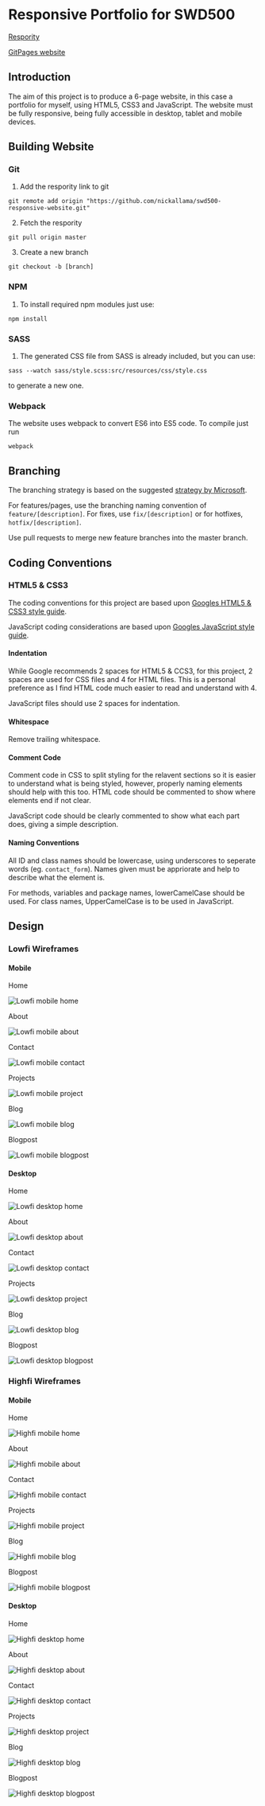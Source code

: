# Responsive Portfolio for SWD500

[Respority](https://github.com/nickallama/swd500-responsive-website)

[GitPages website](https://nickallama.github.io/swd500-responsive-website/src/index.html)

## Introduction

The aim of this project is to produce a 6-page website, in this case a portfolio for myself, using HTML5, CSS3 and JavaScript. The website must be fully responsive, being fully accessible in desktop, tablet and mobile devices. 

## Building Website

### Git

1. Add the respority link to git

`git remote add origin "https://github.com/nickallama/swd500-responsive-website.git"`

2. Fetch the respority

`git pull origin master`

3. Create a new branch 

`git checkout -b [branch]`

### NPM

1. To install required npm modules just use:

`npm install`

### SASS

1. The generated CSS file from SASS is already included, but you can use:

`sass --watch sass/style.scss:src/resources/css/style.css`

to generate a new one.

### Webpack

The website uses webpack to convert ES6 into ES5 code. To compile just run

`webpack`

## Branching

The branching strategy is based on the suggested [strategy by Microsoft](https://docs.microsoft.com/en-us/vsts/git/concepts/git-branching-guidance).

For features/pages, use the branching naming convention of `feature/[description]`.
For fixes, use `fix/[description]` or for hotfixes, `hotfix/[description]`.

Use pull requests to merge new feature branches into the master branch.

## Coding Conventions

### HTML5 & CSS3

The coding conventions for this project are based upon [Googles HTML5 & CSS3 style guide](https://google.github.io/styleguide/htmlcssguide.html).

JavaScript coding considerations are based upon [Googles JavaScript style guide](https://google.github.io/styleguide/jsguide.html).

#### Indentation

While Google recommends 2 spaces for HTML5 & CCS3, for this project, 2 spaces are used for CSS files and 4 for HTML files. This is a personal preference as I find HTML code much easier to read and understand with 4.

JavaScript files should use 2 spaces for indentation.

#### Whitespace

Remove trailing whitespace.

#### Comment Code

Comment code in CSS to split styling for the relavent sections so it is easier to understand what is being styled, however, properly naming elements should help with this too. HTML code should be commented to show where elements end if not clear.

JavaScript code should be clearly commented to show what each part does, giving a simple description.

#### Naming Conventions

All ID and class names should be lowercase, using underscores to seperate words (eg. `contact_form`). Names given must be appriorate and help to describe what the element is.

For methods, variables and package names, lowerCamelCase should be used. For class names, UpperCamelCase is to be used in JavaScript.

## Design 

### Lowfi Wireframes

#### Mobile
Home

![Lowfi mobile home](https://nickallama.github.io/swd500-responsive-website/wireframes/lowfi/mobile-home.png)

About

![Lowfi mobile about](https://nickallama.github.io/swd500-responsive-website/wireframes/lowfi/mobile-about.png)

Contact

![Lowfi mobile contact](https://nickallama.github.io/swd500-responsive-website/wireframes/lowfi/mobile-contact.png)

Projects

![Lowfi mobile project](https://nickallama.github.io/swd500-responsive-website/wireframes/lowfi/mobile-project.png)

Blog

![Lowfi mobile blog](https://nickallama.github.io/swd500-responsive-website/wireframes/lowfi/mobile-blog.png)

Blogpost

![Lowfi mobile blogpost](https://nickallama.github.io/swd500-responsive-website/wireframes/lowfi/mobile-blogpost.png)

#### Desktop
Home

![Lowfi desktop home](https://nickallama.github.io/swd500-responsive-website/wireframes/lowfi/desktop-home.png)

About

![Lowfi desktop about](https://nickallama.github.io/swd500-responsive-website/wireframes/lowfi/desktop-about.png)

Contact

![Lowfi desktop contact](https://nickallama.github.io/swd500-responsive-website/wireframes/lowfi/desktop-contact.png)

Projects

![Lowfi desktop project](https://nickallama.github.io/swd500-responsive-website/wireframes/lowfi/desktop-project.png)

Blog

![Lowfi desktop blog](https://nickallama.github.io/swd500-responsive-website/wireframes/lowfi/desktop-blog.png)

Blogpost

![Lowfi desktop blogpost](https://nickallama.github.io/swd500-responsive-website/wireframes/lowfi/desktop-blogpost.png)

### Highfi Wireframes

#### Mobile
Home

![Highfi mobile home](https://nickallama.github.io/swd500-responsive-website/wireframes/mockup/mobile-home.jpg)

About

![Highfi mobile about](https://nickallama.github.io/swd500-responsive-website/wireframes/mockup/mobile-about.jpg)

Contact

![Highfi mobile contact](https://nickallama.github.io/swd500-responsive-website/wireframes/mockup/mobile-contact.jpg)

Projects

![Highfi mobile project](https://nickallama.github.io/swd500-responsive-website/wireframes/mockup/mobile-project.jpg)

Blog

![Highfi mobile blog](https://nickallama.github.io/swd500-responsive-website/wireframes/mockup/mobile-blog.jpg)

Blogpost

![Highfi mobile blogpost](https://nickallama.github.io/swd500-responsive-website/wireframes/mockup/mobile-blogpost.jpg)

#### Desktop
Home

![Highfi desktop home](https://nickallama.github.io/swd500-responsive-website/wireframes/mockup/desktop-home.jpg)

About

![Highfi desktop about](https://nickallama.github.io/swd500-responsive-website/wireframes/mockup/desktop-about.jpg)

Contact

![Highfi desktop contact](https://nickallama.github.io/swd500-responsive-website/wireframes/mockup/desktop-contact.jpg)

Projects

![Highfi desktop project](https://nickallama.github.io/swd500-responsive-website/wireframes/mockup/desktop-project.jpg)

Blog

![Highfi desktop blog](https://nickallama.github.io/swd500-responsive-website/wireframes/mockup/desktop-blog.jpg)

Blogpost

![Highfi desktop blogpost](https://nickallama.github.io/swd500-responsive-website/wireframes/mockup/desktop-blogpost.jpg)


